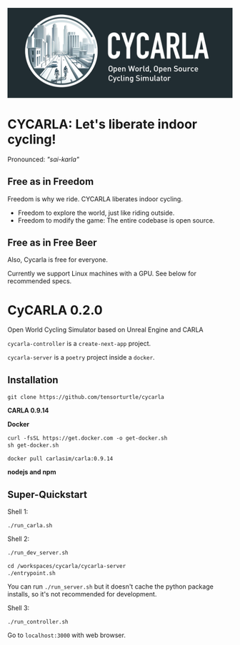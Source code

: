 ![banner](logo/cycarla-github-banner.png)

# CYCARLA: Let's liberate indoor cycling!

Pronounced: *"sai-karla"*

## Free as in Freedom

Freedom  is why we ride. CYCARLA liberates indoor cycling.

+ Freedom to explore the world, just like riding outside. 
+ Freedom to modify the game: The entire codebase is open source.

## Free as in Free Beer

Also, Cycarla is free for everyone.

Currently we support Linux machines with a GPU. See below for recommended specs.


# CyCARLA 0.2.0

Open World Cycling Simulator based on Unreal Engine and CARLA


`cycarla-controller` is a `create-next-app` project.

`cycarla-server` is a `poetry` project inside a `docker`.


## Installation

```
git clone https://github.com/tensorturtle/cycarla
```

**CARLA 0.9.14**

**Docker**

```
curl -fsSL https://get.docker.com -o get-docker.sh
sh get-docker.sh
```

```
docker pull carlasim/carla:0.9.14
```

**nodejs and npm**

## Super-Quickstart

Shell 1:
```
./run_carla.sh
```

Shell 2:
```
./run_dev_server.sh
```
```
cd /workspaces/cycarla/cycarla-server
./entrypoint.sh
```

You can run `./run_server.sh` but it doesn't cache the python package installs, so it's not recommended for development.

Shell 3:
```
./run_controller.sh
```

Go to `localhost:3000` with web browser.
